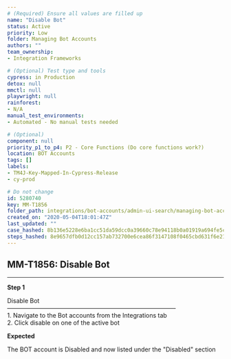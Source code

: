 ```yaml
---
# (Required) Ensure all values are filled up
name: "Disable Bot"
status: Active
priority: Low
folder: Managing Bot Accounts
authors: ""
team_ownership: 
- Integration Frameworks

# (Optional) Test type and tools
cypress: in Production
detox: null
mmctl: null
playwright: null
rainforest: 
- N/A
manual_test_environments: 
- Automated - No manual tests needed

# (Optional)
component: null
priority_p1_to_p4: P2 - Core Functions (Do core functions work?)
location: BOT Accounts
tags: []
labels: 
- TM4J-Key-Mapped-In-Cypress-Release
- cy-prod

# Do not change
id: 5280740
key: MM-T1856
folder_path: integrations/bot-accounts/admin-ui-search/managing-bot-accounts
created_on: "2020-05-04T18:01:47Z"
last_updated: ""
case_hashed: 8b136e5228e6ba1cc51da59dcc0a39660c78e94118b0a01919a694fe5cb73d596fd7ae0c0246d87a332bcc51c8b89a95
steps_hashed: 8e9657dfb0d12cc157ab732700e6cea86f3147108f0465cbd631f6e2190e07cbd8744df748e1753e31ddbe0af8156b18
---
```


## MM-T1856: Disable Bot

---

**Step 1**

Disable Bot\
————————————————————————————\
1\. Navigate to the Bot accounts from the Integrations tab\
2\. Click disable on one of the active bot

**Expected**

The BOT account is Disabled and now listed under the "Disabled" section
